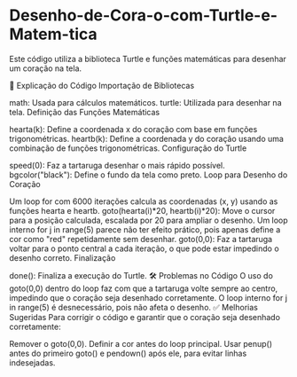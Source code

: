 # Desenho-de-Cora-o-com-Turtle-e-Matem-tica
Este código utiliza a biblioteca Turtle e funções matemáticas para desenhar um coração na tela.

📜 Explicação do Código
Importação de Bibliotecas

math: Usada para cálculos matemáticos.
turtle: Utilizada para desenhar na tela.
Definição das Funções Matemáticas

hearta(k): Define a coordenada x do coração com base em funções trigonométricas.
heartb(k): Define a coordenada y do coração usando uma combinação de funções trigonométricas.
Configuração do Turtle

speed(0): Faz a tartaruga desenhar o mais rápido possível.
bgcolor("black"): Define o fundo da tela como preto.
Loop para Desenho do Coração

Um loop for com 6000 iterações calcula as coordenadas (x, y) usando as funções hearta e heartb.
goto(hearta(i)*20, heartb(i)*20): Move o cursor para a posição calculada, escalada por 20 para ampliar o desenho.
Um loop interno for j in range(5) parece não ter efeito prático, pois apenas define a cor como "red" repetidamente sem desenhar.
goto(0,0): Faz a tartaruga voltar para o ponto central a cada iteração, o que pode estar impedindo o desenho correto.
Finalização

done(): Finaliza a execução do Turtle.
🛠️ Problemas no Código
O uso do goto(0,0) dentro do loop faz com que a tartaruga volte sempre ao centro, impedindo que o coração seja desenhado corretamente.
O loop interno for j in range(5) é desnecessário, pois não afeta o desenho.
✅ Melhorias Sugeridas
Para corrigir o código e garantir que o coração seja desenhado corretamente:

Remover o goto(0,0).
Definir a cor antes do loop principal.
Usar penup() antes do primeiro goto() e pendown() após ele, para evitar linhas indesejadas.
